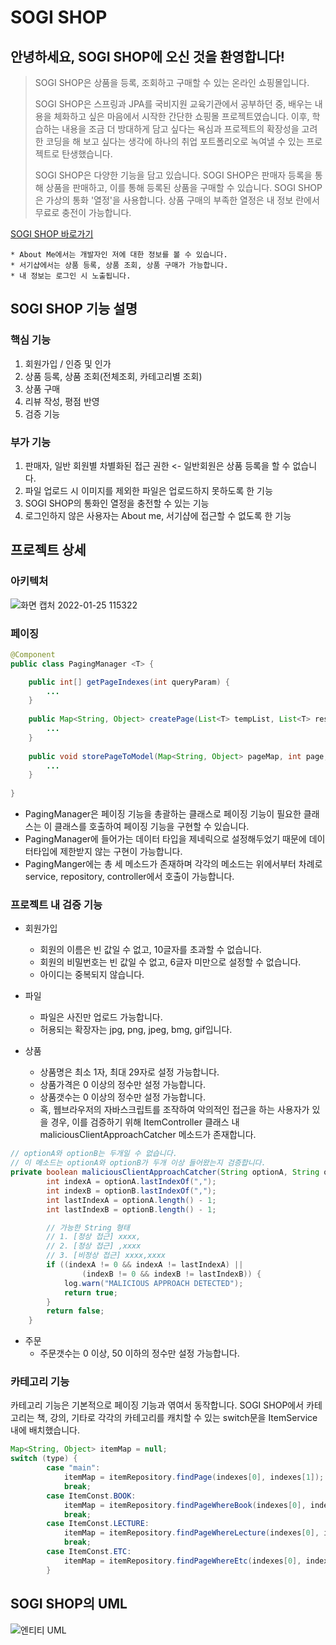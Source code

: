 # SOGI SHOP
## 안녕하세요, SOGI SHOP에 오신 것을 환영합니다!

> SOGI SHOP은 상품을 등록, 조회하고 구매할 수 있는 온라인 쇼핑몰입니다. 
> 
> SOGI SHOP은 스프링과 JPA를 국비지원 교육기관에서 공부하던 중, 배우는 내용을 체화하고 싶은 마음에서 시작한 간단한 쇼핑몰 프로젝트였습니다. 이후, 학습하는 내용을 조금 더 방대하게 담고 싶다는 욕심과 프로젝트의 확장성을 고려한 코딩을 해 보고 싶다는 생각에 하나의 취업 포트폴리오로 녹여낼 수 있는 프로젝트로 탄생했습니다.
> 
> SOGI SHOP은 다양한 기능을 담고 있습니다. SOGI SHOP은 판매자 등록을 통해 상품을 판매하고, 이를 통해 등록된 상품을 구매할 수 있습니다. SOGI SHOP은 가상의 통화 '열정'을 사용합니다. 상품 구매의 부족한 열정은 내 정보 란에서 무료로 충전이 가능합니다.



[SOGI SHOP 바로가기](http://ec2-52-78-149-159.ap-northeast-2.compute.amazonaws.com:8080/)


```
* About Me에서는 개발자인 저에 대한 정보를 볼 수 있습니다.
* 서기샵에서는 상품 등록, 상품 조회, 상품 구매가 가능합니다.
* 내 정보는 로그인 시 노출됩니다. 
```



## SOGI SHOP 기능 설명


### 핵심 기능
1. 회원가입 / 인증 및 인가
2. 상품 등록, 상품 조회(전체조회, 카테고리별 조회)
3. 상품 구매
4. 리뷰 작성, 평점 반영
5. 검증 기능


### 부가 기능
1. 판매자, 일반 회원별 차별화된 접근 권한 <- 일반회원은 상품 등록을 할 수 없습니다.
2. 파일 업로드 시 이미지를 제외한 파일은 업로드하지 못하도록 한 기능
3. SOGI SHOP의 통화인 열정을 충전할 수 있는 기능
4. 로그인하지 않은 사용자는 About me, 서기샵에 접근할 수 없도록 한 기능



## 프로젝트 상세


### 아키텍처

![화면 캡처 2022-01-25 115322](https://user-images.githubusercontent.com/88177646/150902284-6fa7e4d4-92ed-43b0-bf5b-4409a195d1e3.jpg)



### 페이징

```java
@Component
public class PagingManager <T> {

    public int[] getPageIndexes(int queryParam) {
        ...
    }
    
    public Map<String, Object> createPage(List<T> tempList, List<T> resultList) {
        ...
    }
    
    public void storePageToModel(Map<String, Object> pageMap, int page, Model model) {
        ...
    }
    
}
```

* PagingManager은 페이징 기능을 총괄하는 클래스로 페이징 기능이 필요한 클래스는 이 클래스를 호출하여 페이징 기능을 구현할 수 있습니다.
* PagingManager에 들어가는 데이터 타입을 제네릭으로 설정해두었기 때문에 데이터타입에 제한받지 않는 구현이 가능합니다.
* PagingManger에는 총 세 메소드가 존재하며 각각의 메소드는 위에서부터 차례로 service, repository, controller에서 호출이 가능합니다.


### 프로젝트 내 검증 기능

* 회원가입
  * 회원의 이름은 빈 값일 수 없고, 10글자를 초과할 수 없습니다.
  * 회원의 비밀번호는 빈 값일 수 없고, 6글자 미만으로 설정할 수 없습니다.
  * 아이디는 중복되지 않습니다.

* 파일
  * 파일은 사진만 업로드 가능합니다.
  * 허용되는 확장자는 jpg, png, jpeg, bmg, gif입니다.

* 상품
  * 상품명은 최소 1자, 최대 29자로 설정 가능합니다.
  * 상품가격은 0 이상의 정수만 설정 가능합니다.
  * 상품갯수는 0 이상의 정수만 설정 가능합니다.
  * 혹, 웹브라우저의 자바스크립트를 조작하여 악의적인 접근을 하는 사용자가 있을 경우, 이를 검증하기 위해 ItemController 클래스 내 maliciousClientApproachCatcher 메소드가 존재합니다.

```java
// optionA와 optionB는 두개일 수 없습니다.
// 이 메소드는 optionA와 optionB가 두개 이상 들어왔는지 검증합니다.
private boolean maliciousClientApproachCatcher(String optionA, String optionB) {
        int indexA = optionA.lastIndexOf(",");
        int indexB = optionB.lastIndexOf(",");
        int lastIndexA = optionA.length() - 1;
        int lastIndexB = optionB.length() - 1;

        // 가능한 String 형태
        // 1. [정상 접근] xxxx,
        // 2. [정상 접근] ,xxxx
        // 3. [비정상 접근] xxxx,xxxx
        if ((indexA != 0 && indexA != lastIndexA) ||
                (indexB != 0 && indexB != lastIndexB)) {
            log.warn("MALICIOUS APPROACH DETECTED");
            return true;
        }
        return false;
    }
```

* 주문
  * 주문갯수는 0 이상, 50 이하의 정수만 설정 가능합니다.


### 카테고리 기능

카테고리 기능은 기본적으로 페이징 기능과 엮여서 동작합니다.
SOGI SHOP에서 카테고리는 책, 강의, 기타로 각각의 카테고리를 캐치할 수 있는 switch문을 ItemService 내에 배치했습니다.

```java
Map<String, Object> itemMap = null;
switch (type) {
        case "main":
            itemMap = itemRepository.findPage(indexes[0], indexes[1]);
            break;
        case ItemConst.BOOK:
            itemMap = itemRepository.findPageWhereBook(indexes[0], indexes[1]);
            break;
        case ItemConst.LECTURE:
            itemMap = itemRepository.findPageWhereLecture(indexes[0], indexes[1]);
            break;
        case ItemConst.ETC:
            itemMap = itemRepository.findPageWhereEtc(indexes[0], indexes[1]);
        }
```

## SOGI SHOP의 UML

![엔티티 UML](https://user-images.githubusercontent.com/88177646/150324602-a3a9dd38-d04c-4ec1-97d8-c24042d6126b.jpg)
